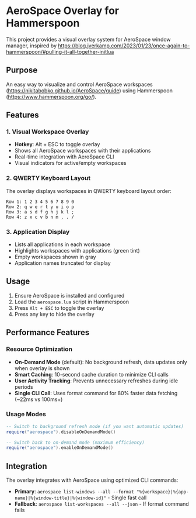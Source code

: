 # AeroSpace Overlay for Hammerspoon

This project provides a visual overlay system for AeroSpace window manager, inspired by https://blog.jverkamp.com/2023/01/23/once-again-to-hammerspoon/#pulling-it-all-together-initlua

## Purpose

An easy way to visualize and control AeroSpace workspaces (https://nikitabobko.github.io/AeroSpace/guide) using Hammerspoon (https://www.hammerspoon.org/go/).

## Features

### 1. Visual Workspace Overlay
- **Hotkey**: Alt + ESC to toggle overlay
- Shows all AeroSpace workspaces with their applications
- Real-time integration with AeroSpace CLI
- Visual indicators for active/empty workspaces

### 2. QWERTY Keyboard Layout
The overlay displays workspaces in QWERTY keyboard layout order:

```
Row 1: 1 2 3 4 5 6 7 8 9 0
Row 2: q w e r t y u i o p  
Row 3: a s d f g h j k l ;
Row 4: z x c v b n m , . /
```

### 3. Application Display
- Lists all applications in each workspace
- Highlights workspaces with applications (green tint)
- Empty workspaces shown in gray
- Application names truncated for display

## Usage

1. Ensure AeroSpace is installed and configured
2. Load the `aerospace.lua` script in Hammerspoon
3. Press `Alt + ESC` to toggle the overlay
4. Press any key to hide the overlay

## Performance Features

### Resource Optimization
- **On-Demand Mode** (default): No background refresh, data updates only when overlay is shown
- **Smart Caching**: 10-second cache duration to minimize CLI calls
- **User Activity Tracking**: Prevents unnecessary refreshes during idle periods
- **Single CLI Call**: Uses format command for 80% faster data fetching (~22ms vs 100ms+)

### Usage Modes
```lua
-- Switch to background refresh mode (if you want automatic updates)
require("aerospace").disableOnDemandMode()

-- Switch back to on-demand mode (maximum efficiency)
require("aerospace").enableOnDemandMode()
```

## Integration

The overlay integrates with AeroSpace using optimized CLI commands:
- **Primary**: `aerospace list-windows --all --format "%{workspace}|%{app-name}|%{window-title}|%{window-id}"` - Single fast call
- **Fallback**: `aerospace list-workspaces --all --json` - If format command fails


